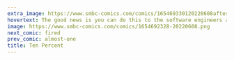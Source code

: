 ```yaml
---
extra_image: https://www.smbc-comics.com/comics/165469330120220608after.png
hovertext: The good news is you can do this to the software engineers and nobody even notices.
image: https://www.smbc-comics.com/comics/1654692328-20220608.png
next_comic: fired
prev_comic: almost-one
title: Ten Percent
---
```


